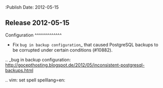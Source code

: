 :Publish Date: 2012-05-15

Release 2012-05-15
------------------

Configuration
^^^^^^^^^^^^^

* Fix `bug in backup configuration`_ that caused PostgreSQL backups to be
  corrupted under certain conditions (#10882).

.. _bug in backup configuration: http://gocepthosting.blogspot.de/2012/05/inconsistent-postgresql-backups.html

.. vim: set spell spelllang=en:
